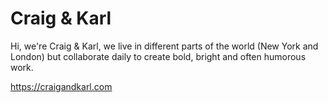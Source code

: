 # Craig & Karl

Hi, we're Craig & Karl, we live in different parts of the world (New York and London) but collaborate daily to create bold, bright and often humorous work.

https://craigandkarl.com
